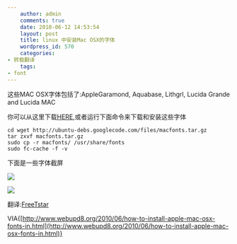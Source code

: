 ```yaml
---
    author: admin
    comments: true
    date: 2010-06-12 14:53:54
    layout: post
    title: linux 中安装Mac OSX的字体
    wordpress_id: 570
    categories:
- 转载翻译
    tags:
- font
---
```


这些MAC OSX字体包括了:AppleGaramond, Aquabase, Lithgrl, Lucida Grande and Lucida MAC

你可以从这里下载[HERE](http://code.google.com/p/ubuntu-debs/downloads/detail?name=macfonts.tar.gz&can=2&q=),或者运行下面命令来下载和安装这些字体  

    cd wget http://ubuntu-debs.googlecode.com/files/macfonts.tar.gz 
    tar zxvf macfonts.tar.gz 
    sudo cp -r macfonts/ /usr/share/fonts 
    sudo fc-cache -f -v 

下面是一些字体截屏

![](http://lh6.ggpht.com/_1QSDkzYY2vc/TBJ9hIGHWxI/AAAAAAAABPQ/1GqbDINLA-0/s288/AppleGaramond.ttf_001.png) 

![](http://lh3.ggpht.com/_1QSDkzYY2vc/TBJ9hSE_I5I/AAAAAAAABPU/ldsQcHZMpfE/s288/Lucida%20Grande.ttf_002.png)

翻译:[FreeTstar](http://www.freetstar.com)

VIA{[http://www.webupd8.org/2010/06/how-to-install-apple-mac-osx-fonts-in.html](http://www.webupd8.org/2010/06/how-to-install-apple-mac-osx-fonts-in.html)}

